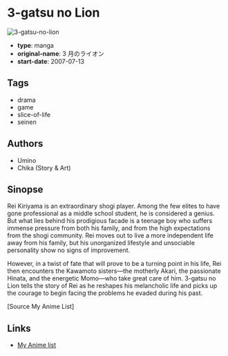 # 3-gatsu no Lion

![3-gatsu-no-lion](https://cdn.myanimelist.net/images/manga/1/52281.jpg)

-   **type**: manga
-   **original-name**: 3 月のライオン
-   **start-date**: 2007-07-13

## Tags

-   drama
-   game
-   slice-of-life
-   seinen

## Authors

-   Umino
-   Chika (Story & Art)

## Sinopse

Rei Kiriyama is an extraordinary shogi player. Among the few elites to have gone professional as a middle school student, he is considered a genius. But what lies behind his prodigious facade is a teenage boy who suffers immense pressure from both his family, and from the high expectations from the shogi community. Rei moves out to live a more independent life away from his family, but his unorganized lifestyle and unsociable personality show no signs of improvement.

However, in a twist of fate that will prove to be a turning point in his life, Rei then encounters the Kawamoto sisters—the motherly Akari, the passionate Hinata, and the energetic Momo—who take great care of him. 3-gatsu no Lion tells the story of Rei as he reshapes his melancholic life and picks up the courage to begin facing the problems he evaded during his past.

[Source My Anime List]

## Links

-   [My Anime list](https://myanimelist.net/manga/1224/3-gatsu_no_Lion)
